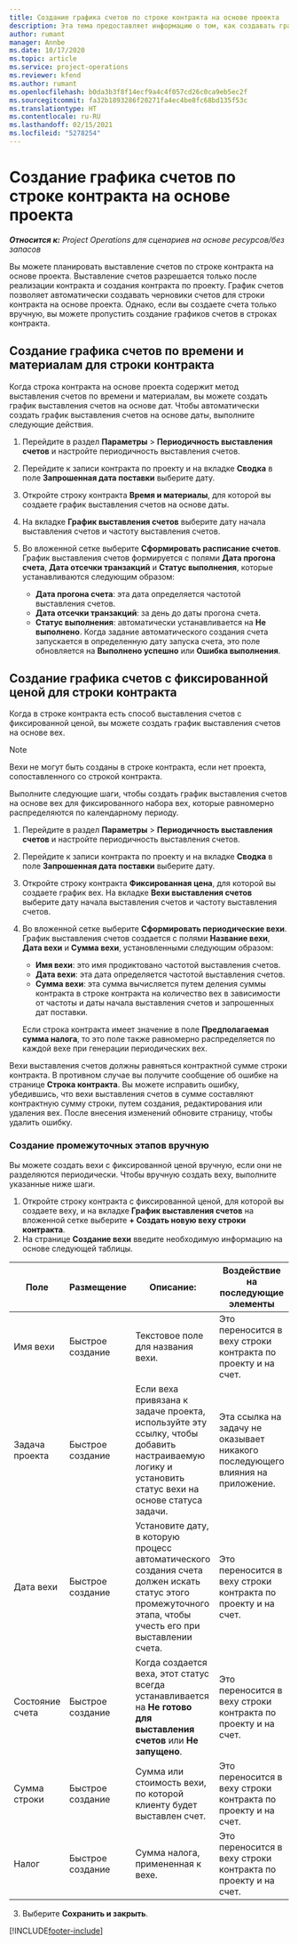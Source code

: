 ```yaml
---
title: Создание графика счетов по строке контракта на основе проекта
description: Эта тема предоставляет информацию о том, как создавать графики выставления счетов и контрольных точек для строк контракта.
author: rumant
manager: Annbe
ms.date: 10/17/2020
ms.topic: article
ms.service: project-operations
ms.reviewer: kfend
ms.author: rumant
ms.openlocfilehash: b0da3b3f8f14ecf9a4c4f057cd26c0ca9eb5ec2f
ms.sourcegitcommit: fa32b1893286f20271fa4ec4be8fc68bd135f53c
ms.translationtype: HT
ms.contentlocale: ru-RU
ms.lasthandoff: 02/15/2021
ms.locfileid: "5278254"
---
```

# <a name="create-an-invoice-schedule-on-a-project-based-contract-line"></a>Создание графика счетов по строке контракта на основе проекта 

_**Относится к:** Project Operations для сценариев на основе ресурсов/без запасов_

Вы можете планировать выставление счетов по строке контракта на основе проекта. Выставление счетов разрешается только после реализации контракта и создания контракта по проекту. График счетов позволяет автоматически создавать черновики счетов для строки контракта на основе проекта. Однако, если вы создаете счета только вручную, вы можете пропустить создание графиков счетов в строках контракта.

## <a name="create-a-time-and-material-invoice-schedule-for-a-contract-line"></a>Создание графика счетов по времени и материалам для строки контракта

Когда строка контракта на основе проекта содержит метод выставления счетов по времени и материалам, вы можете создать график выставления счетов на основе дат. Чтобы автоматически создать график выставления счетов на основе даты, выполните следующие действия.

1. Перейдите в раздел **Параметры** > **Периодичность выставления счетов** и настройте периодичность выставления счетов.
2. Перейдите к записи контракта по проекту и на вкладке **Сводка** в поле **Запрошенная дата поставки** выберите дату.
3. Откройте строку контракта **Время и материалы**, для которой вы создаете график выставления счетов на основе даты. 
4. На вкладке **График выставления счетов** выберите дату начала выставления счетов и частоту выставления счетов.
5. Во вложенной сетке выберите **Сформировать расписание счетов**. График выставления счетов формируется с полями **Дата прогона счета**, **Дата отсечки транзакций** и **Статус выполнения**, которые устанавливаются следующим образом:

    - **Дата прогона счета**: эта дата определяется частотой выставления счетов.
    - **Дата отсечки транзакций**: за день до даты прогона счета.
    - **Статус выполнения**: автоматически устанавливается на **Не выполнено**. Когда задание автоматического создания счета запускается в определенную дату запуска счета, это поле обновляется на **Выполнено успешно** или **Ошибка выполнения**.

## <a name="create-a-fixed-price-invoice-schedule-for-a-contract-line"></a>Создание графика счетов с фиксированной ценой для строки контракта

Когда в строке контракта есть способ выставления счетов с фиксированной ценой, вы можете создать график выставления счетов на основе вех. 

> [!NOTE]
> Вехи не могут быть созданы в строке контракта, если нет проекта, сопоставленного со строкой контракта.

Выполните следующие шаги, чтобы создать график выставления счетов на основе вех для фиксированного набора вех, которые равномерно распределяются по календарному периоду.

1. Перейдите в раздел **Параметры** > **Периодичность выставления счетов** и настройте периодичность выставления счетов.
2. Перейдите к записи контракта по проекту и на вкладке **Сводка** в поле **Запрошенная дата поставки** выберите дату.
3. Откройте строку контракта **Фиксированная цена**, для которой вы создаете график вех. На вкладке **Вехи выставления счетов** выберите дату начала выставления счетов и частоту выставления счетов. 
4. Во вложенной сетке выберите **Сформировать периодические вехи**. График выставления счетов создается с полями **Название вехи**, **Дата вехи** и **Сумма вехи**, установленными следующим образом:

    - **Имя вехи**: это имя продиктовано частотой выставления счетов.
    - **Дата вехи**: эта дата определяется частотой выставления счетов.
    - **Сумма вехи**: эта сумма вычисляется путем деления суммы контракта в строке контракта на количество вех в зависимости от частоты и даты начала выставления счетов и запрошенных дат поставки.

    Если строка контракта имеет значение в поле **Предполагаемая сумма налога**, то это поле также равномерно распределяется по каждой вехе при генерации периодических вех.

Вехи выставления счетов должны равняться контрактной сумме строки контракта. В противном случае вы получите сообщение об ошибке на странице **Строка контракта**. Вы можете исправить ошибку, убедившись, что вехи выставления счетов в сумме составляют контрактную сумму строки, путем создания, редактирования или удаления вех. После внесения изменений обновите страницу, чтобы удалить ошибку.

### <a name="manually-create-milestones"></a>Создание промежуточных этапов вручную

Вы можете создать вехи с фиксированной ценой вручную, если они не разделяются периодически. Чтобы вручную создать веху, выполните указанные ниже шаги.

1. Откройте строку контракта с фиксированной ценой, для которой вы создаете веху, и на вкладке **График выставления счетов** на вложенной сетке выберите **+ Создать новую веху строки контракта**. 
2. На странице **Создание вехи** введите необходимую информацию на основе следующей таблицы.

| Поле | Размещение | Описание: | Воздействие на последующие элементы |
| --- | --- | --- | --- |
| Имя вехи | Быстрое создание | Текстовое поле для названия вехи. | Это переносится в веху строки контракта по проекту и на счет. |
| Задача проекта | Быстрое создание | Если веха привязана к задаче проекта, используйте эту ссылку, чтобы добавить настраиваемую логику и установить статус вехи на основе статуса задачи. | Эта ссылка на задачу не оказывает никакого последующего влияния на приложение. |
| Дата вехи | Быстрое создание | Установите дату, в которую процесс автоматического создания счета должен искать статус этого промежуточного этапа, чтобы учесть его при выставлении счета. | Это переносится в веху строки контракта по проекту и на счет. |
| Состояние счета | Быстрое создание | Когда создается веха, этот статус всегда устанавливается на **Не готово для выставления счетов** или **Не запущено**. | Это переносится в веху строки контракта по проекту и на счет. |
| Сумма строки | Быстрое создание | Сумма или стоимость вехи, по которой клиенту будет выставлен счет. | Это переносится в веху строки контракта по проекту и на счет. |
| Налог | Быстрое создание | Сумма налога, примененная к вехе. | Это переносится в веху строки контракта по проекту и на счет. |

3. Выберите **Сохранить и закрыть**.


[!INCLUDE[footer-include](../includes/footer-banner.md)]